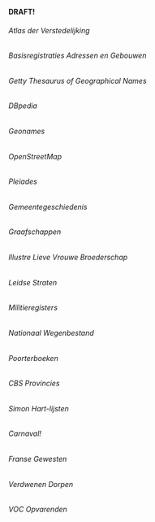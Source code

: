 ---
---

__DRAFT!__

###### Atlas der Verstedelijking

###### Basisregistraties Adressen en Gebouwen

###### Getty Thesaurus of Geographical Names

###### DBpedia

###### Geonames

###### OpenStreetMap

###### Pleiades

###### Gemeentegeschiedenis

###### Graafschappen

###### Illustre Lieve Vrouwe Broederschap

###### Leidse Straten

###### Militieregisters

###### Nationaal Wegenbestand

###### Poorterboeken

###### CBS Provincies

###### Simon Hart-lijsten

###### Carnaval!

###### Franse Gewesten

###### Verdwenen Dorpen

###### VOC Opvarenden